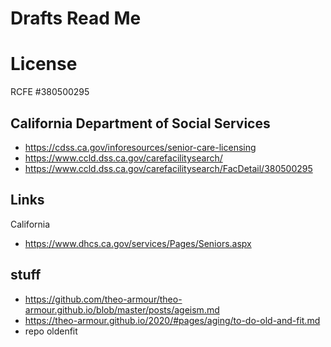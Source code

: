 # Drafts Read Me


# License

RCFE #380500295

## California Department of Social Services

* https://cdss.ca.gov/inforesources/senior-care-licensing
* https://www.ccld.dss.ca.gov/carefacilitysearch/
* https://www.ccld.dss.ca.gov/carefacilitysearch/FacDetail/380500295


## Links

California

* https://www.dhcs.ca.gov/services/Pages/Seniors.aspx


## stuff

* https://github.com/theo-armour/theo-armour.github.io/blob/master/posts/ageism.md
* https://theo-armour.github.io/2020/#pages/aging/to-do-old-and-fit.md
* repo oldenfit